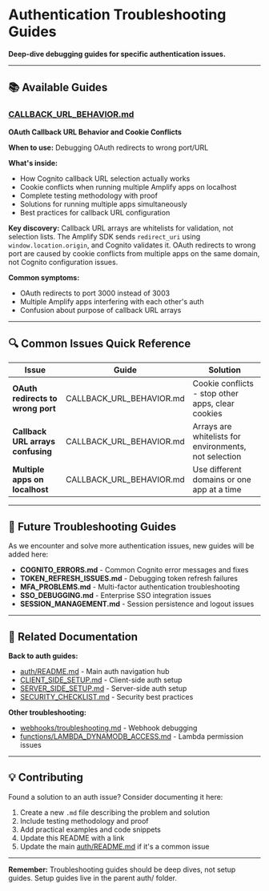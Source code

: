 # Authentication Troubleshooting Guides

**Deep-dive debugging guides for specific authentication issues.**

---

## 📚 Available Guides

### [CALLBACK_URL_BEHAVIOR.md](./CALLBACK_URL_BEHAVIOR.md)

**OAuth Callback URL Behavior and Cookie Conflicts**

**When to use:** Debugging OAuth redirects to wrong port/URL

**What's inside:**
- How Cognito callback URL selection actually works
- Cookie conflicts when running multiple Amplify apps on localhost
- Complete testing methodology with proof
- Solutions for running multiple apps simultaneously
- Best practices for callback URL configuration

**Key discovery:** Callback URL arrays are whitelists for validation, not selection lists. The Amplify SDK sends `redirect_uri` using `window.location.origin`, and Cognito validates it. OAuth redirects to wrong port are caused by cookie conflicts from multiple apps on the same domain, not Cognito configuration issues.

**Common symptoms:**
- OAuth redirects to port 3000 instead of 3003
- Multiple Amplify apps interfering with each other's auth
- Confusion about purpose of callback URL arrays

---

## 🔍 Common Issues Quick Reference

| Issue | Guide | Solution |
|-------|-------|----------|
| **OAuth redirects to wrong port** | CALLBACK_URL_BEHAVIOR.md | Cookie conflicts - stop other apps, clear cookies |
| **Callback URL arrays confusing** | CALLBACK_URL_BEHAVIOR.md | Arrays are whitelists for environments, not selection |
| **Multiple apps on localhost** | CALLBACK_URL_BEHAVIOR.md | Use different domains or one app at a time |

---

## 🎯 Future Troubleshooting Guides

As we encounter and solve more authentication issues, new guides will be added here:

- **COGNITO_ERRORS.md** - Common Cognito error messages and fixes
- **TOKEN_REFRESH_ISSUES.md** - Debugging token refresh failures
- **MFA_PROBLEMS.md** - Multi-factor authentication troubleshooting
- **SSO_DEBUGGING.md** - Enterprise SSO integration issues
- **SESSION_MANAGEMENT.md** - Session persistence and logout issues

---

## 🔗 Related Documentation

**Back to auth guides:**
- [auth/README.md](../README.md) - Main auth navigation hub
- [CLIENT_SIDE_SETUP.md](../CLIENT_SIDE_SETUP.md) - Client-side auth setup
- [SERVER_SIDE_SETUP.md](../SERVER_SIDE_SETUP.md) - Server-side auth setup
- [SECURITY_CHECKLIST.md](../SECURITY_CHECKLIST.md) - Security best practices

**Other troubleshooting:**
- [webhooks/troubleshooting.md](../../webhooks/troubleshooting.md) - Webhook debugging
- [functions/LAMBDA_DYNAMODB_ACCESS.md](../../functions/LAMBDA_DYNAMODB_ACCESS.md) - Lambda permission issues

---

## 💡 Contributing

Found a solution to an auth issue? Consider documenting it here:

1. Create a new `.md` file describing the problem and solution
2. Include testing methodology and proof
3. Add practical examples and code snippets
4. Update this README with a link
5. Update the main [auth/README.md](../README.md) if it's a common issue

---

**Remember:** Troubleshooting guides should be deep dives, not setup guides. Setup guides live in the parent auth/ folder.
